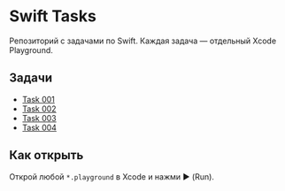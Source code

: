 # Swift Tasks

Репозиторий с задачами по Swift. Каждая задача — отдельный Xcode Playground.

## Задачи
- [Task 001](Task-001.playground/Contents.swift)
- [Task 002](Task-002.playground/Contents.swift)
- [Task 003](Task-003.playground/Contents.swift)
- [Task 004](Task-004.playground/Contents.swift)

## Как открыть
Открой любой `*.playground` в Xcode и нажми ▶️ (Run).
